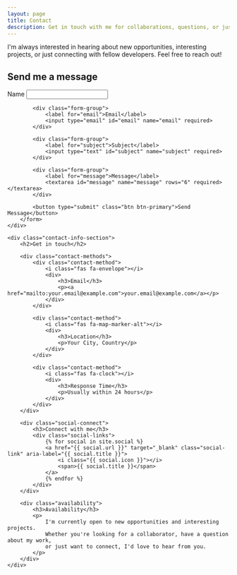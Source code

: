 ```yaml
---
layout: page
title: Contact
description: Get in touch with me for collaborations, questions, or just to say hello.
---
```


<div class="contact-intro">
    <p class="lead">
        I'm always interested in hearing about new opportunities, interesting projects, 
        or just connecting with fellow developers. Feel free to reach out!
    </p>
</div>

<div class="contact-grid">
    <div class="contact-form-section">
        <h2>Send me a message</h2>
        <form class="contact-form" action="https://formspree.io/f/your-form-id" method="POST">
            <div class="form-group">
                <label for="name">Name</label>
                <input type="text" id="name" name="name" required>
            </div>
            
            <div class="form-group">
                <label for="email">Email</label>
                <input type="email" id="email" name="email" required>
            </div>
            
            <div class="form-group">
                <label for="subject">Subject</label>
                <input type="text" id="subject" name="subject" required>
            </div>
            
            <div class="form-group">
                <label for="message">Message</label>
                <textarea id="message" name="message" rows="6" required></textarea>
            </div>
            
            <button type="submit" class="btn btn-primary">Send Message</button>
        </form>
    </div>
    
    <div class="contact-info-section">
        <h2>Get in touch</h2>
        
        <div class="contact-methods">
            <div class="contact-method">
                <i class="fas fa-envelope"></i>
                <div>
                    <h3>Email</h3>
                    <p><a href="mailto:your.email@example.com">your.email@example.com</a></p>
                </div>
            </div>
            
            <div class="contact-method">
                <i class="fas fa-map-marker-alt"></i>
                <div>
                    <h3>Location</h3>
                    <p>Your City, Country</p>
                </div>
            </div>
            
            <div class="contact-method">
                <i class="fas fa-clock"></i>
                <div>
                    <h3>Response Time</h3>
                    <p>Usually within 24 hours</p>
                </div>
            </div>
        </div>
        
        <div class="social-connect">
            <h3>Connect with me</h3>
            <div class="social-links">
                {% for social in site.social %}
                <a href="{{ social.url }}" target="_blank" class="social-link" aria-label="{{ social.title }}">
                    <i class="{{ social.icon }}"></i>
                    <span>{{ social.title }}</span>
                </a>
                {% endfor %}
            </div>
        </div>
        
        <div class="availability">
            <h3>Availability</h3>
            <p>
                I'm currently open to new opportunities and interesting projects. 
                Whether you're looking for a collaborator, have a question about my work, 
                or just want to connect, I'd love to hear from you.
            </p>
        </div>
    </div>
</div>
